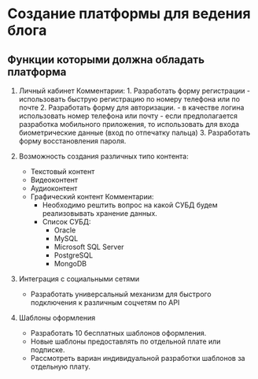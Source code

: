 # Создание платформы для ведения блога

## Функции которыми должна обладать платформа

1. Личный кабинет
    Комментарии:
        1. Разработать форму регистрации
            - использовать быструю регистрацию по номеру телефона или по почте
        2. Разработать форму для авторизации.
            - в качестве логина использовать номер телефона или почту
            - если предполагается разработка мобильного приложения, то использовать для входа биометрические данные (вход по отпечатку пальца)
        3. Разработать форму восстановления пароля.

2. Возможность создания различных типо контента:

    - Текстовый контент
    - Видеоконтент
    - Аудиоконтент
    - Графический контент
    Комментарии:
        - Необходимо рештить вопрос на какой СУБД будем реализовывать хранение данных.
        - Список СУБД:
            - Oracle
            - MySQL
            - Microsoft SQL Server
            - PostgreSQL
            - MongoDB

3. Интеграция с социальными сетями
    - Разработать универсальный механизм для быстрого подключения к различным соцчетям по API

4. Шаблоны оформления
    - Разработать 10 бесплатных шаблонов оформления.
    - Новые шаблоны предоставлять по отдельной плате или подписке.
    - Рассмотреть вариан индивидуальной разработки шаблонов за отдельную плату.
